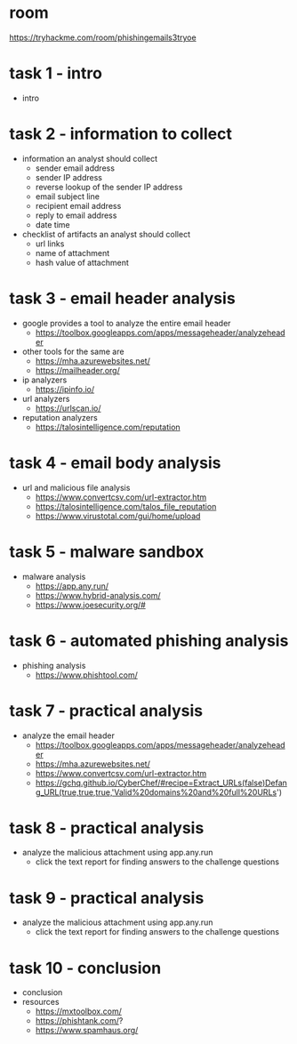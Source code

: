 # room
https://tryhackme.com/room/phishingemails3tryoe

# task 1 - intro
* intro

# task 2 - information to collect
* information an analyst should collect
    * sender email address
    * sender IP address
    * reverse lookup of the sender IP address
    * email subject line
    * recipient email address
    * reply to email address
    * date time
* checklist of artifacts an analyst should collect
    * url links
    * name of attachment
    * hash value of attachment

# task 3 - email header analysis
* google provides a tool to analyze the entire email header
    * https://toolbox.googleapps.com/apps/messageheader/analyzeheader
* other tools for the same are
    * https://mha.azurewebsites.net/
    * https://mailheader.org/
* ip analyzers
    * https://ipinfo.io/
* url analyzers
    * https://urlscan.io/
* reputation analyzers
    * https://talosintelligence.com/reputation

# task 4 - email body analysis
* url and malicious file analysis
    * https://www.convertcsv.com/url-extractor.htm
    * https://talosintelligence.com/talos_file_reputation
    * https://www.virustotal.com/gui/home/upload

# task 5 - malware sandbox
* malware analysis
    * https://app.any.run/
    * https://www.hybrid-analysis.com/
    * https://www.joesecurity.org/#

# task 6 - automated phishing analysis
* phishing analysis
    * https://www.phishtool.com/

# task 7 - practical analysis
* analyze the email header
    * https://toolbox.googleapps.com/apps/messageheader/analyzeheader
    * https://mha.azurewebsites.net/
    * https://www.convertcsv.com/url-extractor.htm
    * https://gchq.github.io/CyberChef/#recipe=Extract_URLs(false)Defang_URL(true,true,true,'Valid%20domains%20and%20full%20URLs')

# task 8 - practical analysis
* analyze the malicious attachment using app.any.run
    * click the text report for finding answers to the challenge questions

# task 9 - practical analysis
* analyze the malicious attachment using app.any.run
    * click the text report for finding answers to the challenge questions

# task 10 - conclusion
* conclusion
* resources
    * https://mxtoolbox.com/
    * https://phishtank.com/?
    * https://www.spamhaus.org/